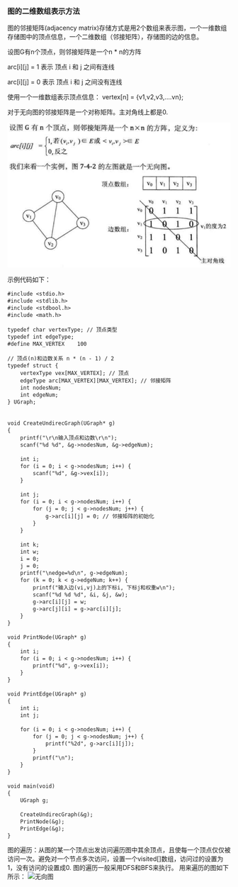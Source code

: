 ### 图的二维数组表示方法

图的邻接矩阵(adjacency matrix)存储方式是用2个数组来表示图，一个一维数组存储图中的顶点信息，一个二维数组（邻接矩阵），存储图的边的信息。

设图G有n个顶点，则邻接矩阵是一个n * n的方阵

arc[i][j] = 1 表示 顶点 i 和 j 之间有连线

arc[i][j] = 0 表示 顶点 i 和 j 之间没有连线

使用一个一维数组表示顶点信息：
vertex[n] = {v1,v2,v3,....vn};

对于无向图的邻接矩阵是一个对称矩阵。主对角线上都是0.

![无向图表示](https://github.com/leelianglong/leetcode/blob/master/%E6%80%BB%E7%BB%93/graph_icon/%E6%97%A0%E5%90%91%E5%9B%BE%E7%9A%84%E5%AE%9A%E4%B9%89.PNG)

示例代码如下：
```
#include <stdio.h>
#include <stdlib.h>
#include <stdbool.h>
#include <math.h>

typedef char vertexType; // 顶点类型
typedef int edgeType;
#define MAX_VERTEX    100

// 顶点(n)和边数关系 n * (n - 1) / 2
typedef struct {
    vertexType vex[MAX_VERTEX]; // 顶点
    edgeType arc[MAX_VERTEX][MAX_VERTEX]; // 邻接矩阵
    int nodesNum;
    int edgeNum;
} UGraph;


void CreateUndirecGraph(UGraph* g)
{
    printf("\r\n输入顶点和边数\r\n");
    scanf("%d %d", &g->nodesNum, &g->edgeNum);

    int i;
    for (i = 0; i < g->nodesNum; i++) {
        scanf("%d", &g->vex[i]);
    }

    int j;
    for (i = 0; i < g->nodesNum; i++) {
        for (j = 0; j < g->nodesNum; j++) {
            g->arc[i][j] = 0; // 邻接矩阵的初始化
        }
    }

    int k;
    int w;
    i = 0;
    j = 0; 
    printf("\nedge=%d\n", g->edgeNum);
    for (k = 0; k < g->edgeNum; k++) {
        printf("输入边(vi,vj)上的下标i, 下标j和权重w\n");
        scanf("%d %d %d", &i, &j, &w);
        g->arc[i][j] = w;
        g->arc[j][i] = g->arc[i][j];
    }
}

void PrintNode(UGraph* g)
{
    int i;
    for (i = 0; i < g->nodesNum; i++) {
        printf("%d", g->vex[i]);
    }
}

void PrintEdge(UGraph* g)
{
    int i;
    int j;

    for (i = 0; i < g->nodesNum; i++) {
        for (j = 0; j < g->nodesNum; j++) {
            printf("%2d", g->arc[i][j]);
        }
        printf("\n");
    }
}

void main(void)
{
    UGraph g;

    CreateUndirecGraph(&g);
    PrintNode(&g);
    PrintEdge(&g);
}
```

图的遍历：从图的某一个顶点出发访问遍历图中其余顶点，且使每一个顶点仅仅被访问一次。避免对一个节点多次访问，设置一个visited[]数组，访问过的设置为1，没有访问的设置成0. 图的遍历一般采用DFS和BFS来执行。
用来遍历的图如下所示：
![无向图]()
